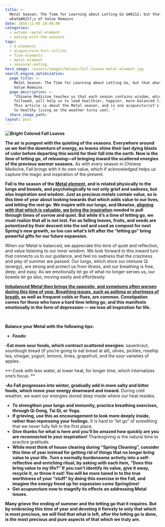```yaml
---
title: >-
  Metal Season: The Time for Learning about Letting Go &#8212; but that
  what&#8217;s of Value Remains
date: 2016-11-05 18:09:00
categories:
  - autumn--metal-element
  - eating-with-the-seasons
tags:
  - 5-elements
  - acupuncture-fort-collins
  - five-elements
  - metal-element
  - seasonal-eating
hero_image: /assets/images/heroes/fall-leaves-metal-element.jpg
search_engine_optimization:
  page_title: >-
    Metal Season: The Time for Learning about Letting Go, but that what's of
    Value Remains
  page_description: >-
    "Chinese Medicine teaches us that each season contains wisdom, which, if
    followed, will help us to lead healthier, happier, more balanced lives. 
    This article is about the Metal season, and is one acupuncturist's approach
    to healthy living as the weather turns cool. "
  share_image_path:
layout: post
---
```


**![Bright Colored Fall Leaves](https://origin.ih.constantcontact.com/fs085/1102844965003/img/89.jpg)**

**The air is pungent with the quieting of the seasons. Everywhere around us we feel the downturn of energy, as leaves shine their last dying blasts of color before departing this world for their fall into the earth. Now is the time of letting go, of releasing—of bringing inward the scattered energies of the previous warmer seasons.** As with every season in Chinese Medicine, Fall brings with it its own value, which if acknowledged helps us capture the magic and inspiration of the present.

**Fall is the season of the [Metal element](http://www.wisdomwaysacupuncture.com/2017/10/15/metal-element-video-live/), and is related physically to the lungs and bowels, and psychologically to not only grief and sadness, but also inspiration and wisdom. Just as precious metals contain value, so is this time of year about looking towards that which adds value to our lives, and letting the rest go. We inspire with our lungs, and likewise, [aligning with that which is valuable, we bring the inspiration](http://www.wisdomwaysacupuncture.com/2011/11/20/the-gift-of-inspiration-tips-for-holiday-shopping-from-the-metal-element/) needed to pull through times of sorrow and quiet. But while it’s a time of letting go, we must realize that all is not lost. For as falling leaves, fruits, and seeds are potentized by their descent into the soil and used as compost for next Spring’s new growth, so too can what’s left after the “letting go” bring powerful gifts for our future expansion.**

When our Metal is balanced, we appreciate this time of quiet and reflection, and value listening to our inner wisdom. We look forward to this inward turn that connects us to our guidance, and feel no sadness that the craziness and play of summer are passed. Our lungs, which store our immune Qi (energy), are strong and protect us from illness, and our breathing is free, deep, and easy. As we emotionally let go of what no longer serves us, our bowels let go also, moving easily and effortlessly.

**[Imbalanced Metal then brings the opposite, and symptoms often worsen during this time of year. Breathing issues, such as asthma or shortness of breath](http://www.wisdomwaysacupuncture.com/2011/10/05/time-to-inspire/), as well as frequent colds or flues, are common. Constipation comes for those who have a hard time letting go, and this manifests emotionally in the form of depression — we lose all inspiration for life.**

 

**Balance your Metal with the following tips:**

* ***Foods:***

 **-Eat more sour foods, which contract scattered energies:** sauerkraut, sourdough bread (if you&#8217;re going to eat bread at all), olives, pickles, rosehip tea, vinegar, yogurt, lemons, limes, grapefruit, and the sour varieties of apples.

 **-Cook with less water, at lower heat, for longer time, which internalizes one&#8217;s focus. **

 **-As Fall progresses into winter, gradually add in more salty and bitter foods, which move your energy downward and inward.** During cold weather, we want our energies stored deep inside where our heat resides.

* **To strengthen your lungs and immunity, practice breathing exercises, through Qi Gong, Tai Qi, or Yoga.**
* **If grieving, use this as encouragement to look more deeply inside, rather than repressing your feelings.** It is hard to “let go” of something that we never fully felt in the first place.
* **Give thanks for what is here and you’ll be amazed how quickly are you are reconnected to your inspiration!** Thanksgiving is the natural time to practice gratitude.
* **While most think of house clearing during “Spring Cleaning”, consider this time of year instead for getting rid of things that no longer bring value to your life. Turn a normally burdensome activity into a self-reflective and enriching ritual, by asking with each item, “Does this bring value to my life?” If you can’t identify its value, give it away, recycle it, or throw it out! You will be more tuned in to the true worthiness of your “stuff” by doing this exercise in the Fall, and imagine the energy freed up for expansion come Springtime!**
* **Get acupuncture now to magnify its effects on addressing Metal issues.**

**Many grieve the ending of summer and the letting go that it requires. But by embracing this time of year and devoting it fiercely to only that which is most precious, we will find that what is left, after the letting go is done, is the most precious and pure aspects of that which we truly are.**